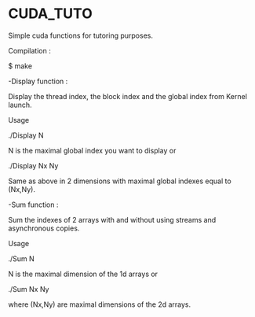 # CUDA_TUTO
Simple cuda functions for tutoring purposes.

Compilation :

$ make 

  -Display function :

   Display the thread index, the block index and the global index from Kernel launch.

   Usage 

   ./Display N 

   N is the maximal global index you want to display or

   ./Display Nx Ny

   Same as above in 2 dimensions with maximal global indexes equal to (Nx,Ny). 
   
   
 -Sum function :

   Sum the indexes of 2 arrays with and without using streams and asynchronous copies.

   Usage 

   ./Sum N 

   N is the maximal dimension of the 1d arrays or

   ./Sum Nx Ny

   where (Nx,Ny) are maximal dimensions of the 2d arrays.
   
  
  
